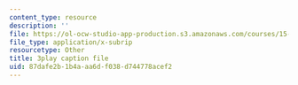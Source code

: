 ```yaml
---
content_type: resource
description: ''
file: https://ol-ocw-studio-app-production.s3.amazonaws.com/courses/15-071-the-analytics-edge-spring-2017/87dafe2b1b4aaa6df038d744778acef2_3cN7bSffVm4.srt
file_type: application/x-subrip
resourcetype: Other
title: 3play caption file
uid: 87dafe2b-1b4a-aa6d-f038-d744778acef2
---
```

